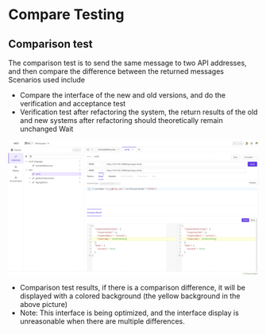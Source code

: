 # Compare Testing

## Comparison test
The comparison test is to send the same message to two API addresses, and then compare the difference between the returned messages  
Scenarios used include  
* Compare the interface of the new and old versions, and do the verification and acceptance test
* Verification test after refactoring the system, the return results of the old and new systems after refactoring should theoretically remain unchanged
Wait 

![](../resource/comparetest1.png)
* Comparison test results, if there is a comparison difference, it will be displayed with a colored background (the yellow background in the above picture)
* Note: This interface is being optimized, and the interface display is unreasonable when there are multiple differences.